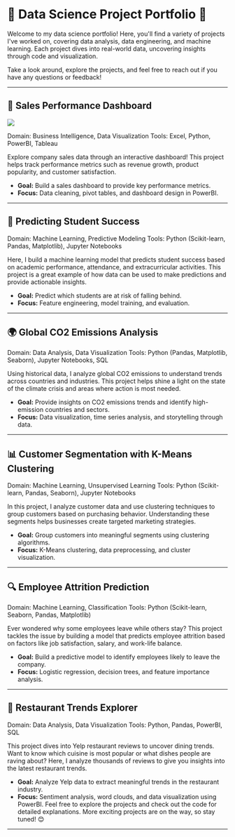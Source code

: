 # 🎯 Data Science Project Portfolio 🎯

Welcome to my data science portfolio! Here, you'll find a variety of projects I've worked on, covering data analysis, data engineering, and machine learning. Each project dives into real-world data, uncovering insights through code and visualization.

Take a look around, explore the projects, and feel free to reach out if you have any questions or feedback!

---

## 💼 **Sales Performance Dashboard**

![](mage-architecture.png)

Domain: Business Intelligence, Data Visualization
Tools: Excel, Python, PowerBI, Tableau

Explore company sales data through an interactive dashboard! This project helps track performance metrics such as revenue growth, product popularity, and customer satisfaction.

- **Goal:** Build a sales dashboard to provide key performance metrics.
- **Focus:** Data cleaning, pivot tables, and dashboard design in PowerBI.

---

## 🧠 **Predicting Student Success**

Domain: Machine Learning, Predictive Modeling
Tools: Python (Scikit-learn, Pandas, Matplotlib), Jupyter Notebooks

Here, I build a machine learning model that predicts student success based on academic performance, attendance, and extracurricular activities. This project is a great example of how data can be used to make predictions and provide actionable insights.

- **Goal:** Predict which students are at risk of falling behind.
- **Focus:** Feature engineering, model training, and evaluation.

---

## 🌍 **Global CO2 Emissions Analysis**

Domain: Data Analysis, Data Visualization
Tools: Python (Pandas, Matplotlib, Seaborn), Jupyter Notebooks, SQL

Using historical data, I analyze global CO2 emissions to understand trends across countries and industries. This project helps shine a light on the state of the climate crisis and areas where action is most needed.

- **Goal:** Provide insights on CO2 emissions trends and identify high-emission countries and sectors.
- **Focus:** Data visualization, time series analysis, and storytelling through data.

---

## 📊 **Customer Segmentation with K-Means Clustering**

Domain: Machine Learning, Unsupervised Learning
Tools: Python (Scikit-learn, Pandas, Seaborn), Jupyter Notebooks

In this project, I analyze customer data and use clustering techniques to group customers based on purchasing behavior. Understanding these segments helps businesses create targeted marketing strategies.

- **Goal:** Group customers into meaningful segments using clustering algorithms.
- **Focus:** K-Means clustering, data preprocessing, and cluster visualization.

---

## 🔍 **Employee Attrition Prediction**

Domain: Machine Learning, Classification
Tools: Python (Scikit-learn, Seaborn, Pandas, Matplotlib)

Ever wondered why some employees leave while others stay? This project tackles the issue by building a model that predicts employee attrition based on factors like job satisfaction, salary, and work-life balance.

- **Goal:** Build a predictive model to identify employees likely to leave the company.
- **Focus:** Logistic regression, decision trees, and feature importance analysis.

---

## 🥡 **Restaurant Trends Explorer**

Domain: Data Analysis, Data Visualization
Tools: Python, Pandas, PowerBI, SQL

This project dives into Yelp restaurant reviews to uncover dining trends. Want to know which cuisine is most popular or what dishes people are raving about? Here, I analyze thousands of reviews to give you insights into the latest restaurant trends.

- **Goal:** Analyze Yelp data to extract meaningful trends in the restaurant industry.
- **Focus:** Sentiment analysis, word clouds, and data visualization using PowerBI.
Feel free to explore the projects and check out the code for detailed explanations. More exciting projects are on the way, so stay tuned! 😊

---
